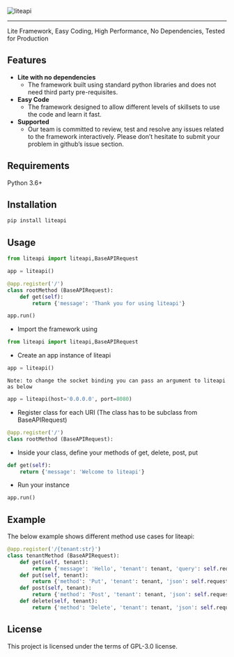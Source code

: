 <img src="https://drive.google.com/uc?export=view&id=1MgB23wCcm6vZTBueAsiSXLEtWrKF50ut" alt="liteapi" style="max-width: 100%">

---

Lite Framework, Easy Coding, High Performance, No Dependencies, Tested for Production

## Features
* **Lite with no dependencies**
    * The framework built using standard python libraries and does not need third party pre-requisites.
* **Easy Code**
    * The framework designed to allow different levels of skillsets to use the code and learn it fast.
* **Supported**
    * Our team is committed to review, test and resolve any issues related to the framework interactively. Please don’t hesitate to submit your problem in github’s issue section.

## Requirements
Python 3.6+

## Installation
```bash
pip install liteapi
```

## Usage
```python
from liteapi import liteapi,BaseAPIRequest

app = liteapi()

@app.register('/')
class rootMethod (BaseAPIRequest):
    def get(self):
        return {'message': 'Thank you for using liteapi'}

app.run()
```
* Import the framework using
```python
from liteapi import liteapi,BaseAPIRequest
```
* Create an app instance of liteapi
```python
app = liteapi()
```
    Note: to change the socket binding you can pass an argument to liteapi as below
```python
app = liteapi(host='0.0.0.0', port=8080)
```
* Register class for each URI (The class has to be subclass from BaseAPIRequest)
```python
@app.register('/')
class rootMethod (BaseAPIRequest):
```
* Inside your class, define your methods of get, delete, post, put
```python
def get(self):
    return {'message': 'Welcome to liteapi'}
```
* Run your instance
```python
app.run()
```

## Example
The below example shows different method use cases for liteapi:
```python
@app.register('/{tenant:str}')
class tenantMethod (BaseAPIRequest):
    def get(self, tenant):
        return {'message': 'Hello', 'tenant': tenant, 'query': self.request.query_string}
    def put(self, tenant):
        return {'method': 'Put', 'tenant': tenant, 'json': self.request.json}
    def post(self, tenant):
        return {'method': 'Post', 'tenant': tenant, 'json': self.request.json}
    def delete(self, tenant):
        return {'method': 'Delete', 'tenant': tenant, 'json': self.request.json}
```

## License
This project is licensed under the terms of GPL-3.0 license.